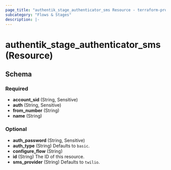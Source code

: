 ```yaml
---
page_title: "authentik_stage_authenticator_sms Resource - terraform-provider-authentik"
subcategory: "Flows & Stages"
description: |-
---
```


# authentik_stage_authenticator_sms (Resource)

<!-- schema generated by tfplugindocs -->
## Schema

### Required

- **account_sid** (String, Sensitive)
- **auth** (String, Sensitive)
- **from_number** (String)
- **name** (String)

### Optional

- **auth_password** (String, Sensitive)
- **auth_type** (String) Defaults to `basic`.
- **configure_flow** (String)
- **id** (String) The ID of this resource.
- **sms_provider** (String) Defaults to `twilio`.
